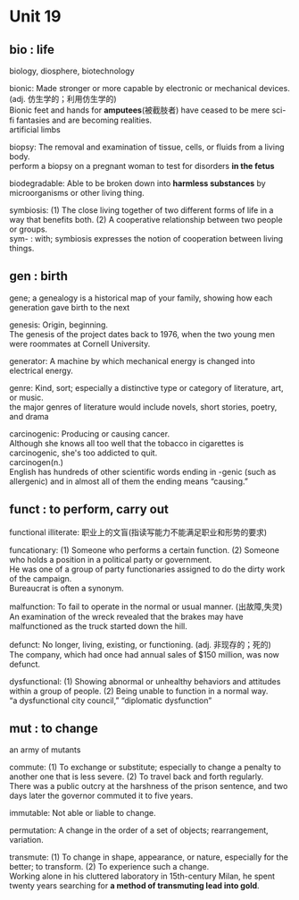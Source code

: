 # Unit 19

## bio : life
biology, diosphere, biotechnology  

bionic: Made stronger or more capable by electronic or mechanical devices. (adj. 仿生学的；利用仿生学的)  
Bionic feet and hands for **amputees**(被截肢者) have ceased to be mere sci-fi fantasies and are becoming realities.   
artificial limbs  

biopsy: The removal and examination of tissue, cells, or fluids from a living body.  
perform a biopsy on a pregnant woman to test for disorders **in the fetus**  

biodegradable: Able to be broken down into **harmless substances** by microorganisms or other living thing.  


symbiosis: (1) The close living together of two different forms of life in a way that benefits both. (2) A cooperative relationship between two people or groups.   
sym- : with; symbiosis expresses the notion of cooperation between living things.   

## gen : birth
gene; a genealogy is a historical map of your family, showing how each generation gave birth to the next  

genesis: Origin, beginning.  
The genesis of the project dates back to 1976, when the two young men were roommates at Cornell University.  

generator: A machine by which mechanical energy is changed into electrical energy.  

genre: Kind, sort; especially a distinctive type or category of literature, art, or music.   
the major genres of literature would include novels, short stories, poetry, and drama  

carcinogenic: Producing or causing cancer.  
Although she knows all too well that the tobacco in cigarettes is carcinogenic, she's too addicted to quit.   
carcinogen(n.)  
English has hundreds of other scientific words ending in -genic (such as allergenic) and in almost all of them the ending means “causing.”

## funct : to perform, carry out
functional illiterate: 职业上的文盲(指读写能力不能满足职业和形势的要求)  

funcationary: (1) Someone who performs a certain function. (2) Someone who holds a position in a political party or government.   
He was one of a group of party functionaries assigned to do the dirty work of the campaign.   
Bureaucrat is often a synonym.   

malfunction: To fail to operate in the normal or usual manner. (出故障,失灵)  
An examination of the wreck revealed that the brakes may have malfunctioned as the truck started down the hill.   

defunct: No longer, living, existing, or functioning. (adj. 非现存的；死的)  
The company, which had once had annual sales of $150 million, was now defunct.   

dysfunctional: (1) Showing abnormal or unhealthy behaviors and attitudes within a group of people. (2) Being unable to function in a normal way.  
“a dysfunctional city council,” “diplomatic dysfunction”  

## mut : to change
an army of mutants  

commute: (1) To exchange or substitute; especially to change a penalty to another one that is less severe. (2) To travel back and forth regularly.   
There was a public outcry at the harshness of the prison sentence, and two days later the governor commuted it to five years.   

immutable: Not able or liable to change.   

permutation: A change in the order of a set of objects; rearrangement, variation.   

transmute:  (1) To change in shape, appearance, or nature, especially for the better; to transform. (2) To experience such a change.  
Working alone in his cluttered laboratory in 15th-century Milan, he spent twenty years searching for **a method of transmuting lead into gold**.  


